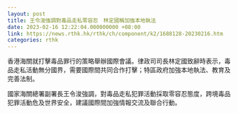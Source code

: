 ```yaml
---
layout: post
title: 王令浚強調對毒品走私零容忍　林定國稱加強本地執法
date: 2023-02-16 12:22:04.000000000 +08:00
link: https://news.rthk.hk/rthk/ch/component/k2/1688128-20230216.htm
categories: rthk
---
```


香港海關就打擊毒品罪行的策略舉辦國際會議。律政司司長林定國致辭時表示，毒品走私活動無分國界，需要國際間共同合作打擊；特區政府加強本地執法、教育及完善法制。 

國家海關總署副署長王令浚強調，對毒品走私犯罪活動採取零容忍態度，跨境毒品犯罪活動危及世界安全，建議國際間加強情報交流及聯合行動。
